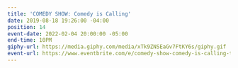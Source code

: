 ```yaml
---
title: 'COMEDY SHOW: Comedy is Calling'
date: 2019-08-18 19:26:00 -04:00
position: 14
event-date: 2022-02-04 20:00:00 -05:00
end-time: 10PM
giphy-url: https://media.giphy.com/media/xTk9ZNSEaGv7FtKY6s/giphy.gif
event-url: https://www.eventbrite.com/e/comedy-show-comedy-is-calling-tickets-255494289297
---
```


